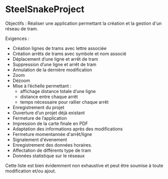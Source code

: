 # SteelSnakeProject

Objectifs : Réaliser une application permettant la création et la gestion d'un réseau de tram. 

Exigences : 
  -	Création lignes de trams avec lettre associée
  -	Création arrêts de trams avec symbole et nom associé
  -	Déplacement d’une ligne et arrêt de tram
  -	Suppression d’une ligne et arrêt de tram
  -	Annulation de la dernière modification
  -	Zoom
  -	Dézoom
  -	Mise à l’échelle permettant : 
	  * affichage distance totale d’une ligne
 	  * distance entre chaque arrêt
	  * temps nécessaire pour rallier chaque arrêt
  -	Enregistrement du projet
  -	Ouverture d’un projet déjà existant
  -	Fermeture de l’application
  -	Impression de la carte finale en PDF
  -	Adaptation des informations après des modifications
  -	Fermeture momentannée d'arrêt/ligne
  -	Signalement d'évenement
  -	Enregistrement des données horaires.
  -	Affectation de différents type de tram
  -	Données statistique sur le réseaux 

Cette liste est bien évidemment non exhaustive et peut être soumise à toute modification et/ou ajout.

